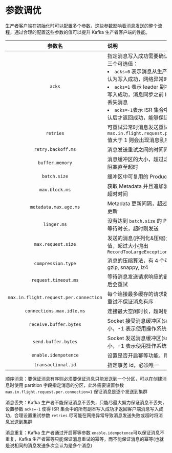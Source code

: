 # 参数调优
生产者客户端在初始化时可以配置多个参数，这些参数影响着消息发送的整个流程，通过合理的配置这些参数的值可以提升 Kafka 生产者客户端的性能。


|参数名|说明|默认值|
|:-----:|:-----|:-----:|
|`acks`|指定消息写入成功需要确认的副本数，有三个可选值：<br/> <li>`acks=0` 表示消息从生产者发送之后即认为写入成功，网络异常时消息会丢失</li><li>`acks=1` 表示 leader 副本确认后才返回写入成功，消息同步之前 leader 异常会丢失消息</li><li>`acks=-1`表示 ISR 集合中的所有副本确认后才返回成功，能够保证消息不丢失</li>|1|
|`retries`|可重试异常时消息发送重试的次数，如果 `max.in.flight.request.per.connection` 值大于 1 则会出现消息乱序|0|
|`retry.backoff.ms`|消息发送重试之间的时间间隔|100|
|`buffer.memory`|消息缓冲区的大小，超过之后追加消息会阻塞直至超时|33554432(32M)|
|`batch.size`|缓冲区中可复用的 ProducerBatch 大小|16384(16K)|
|`max.block.ms`|获取 Metadata 并且追加消息到缓冲区的超时时间|60000(60s)|
|`metadata.max.age.ms`|Metadata 更新间隔，超过此间隔则强制更新|30000(5m)|
|`linger.ms`|没有达到 `batch.size` 的 ProducerBatch 等待时长，超时则发送|0|
|`max.request.size`|发送的消息(序列化&压缩)大小的最大值，超过大小抛出 `RecordTooLargeException`|1048576(1M)|
|`compression.type`|消息的压缩算法，有 4 个可选值：none, gzip, snappy, lz4|none
|`request.timeout.ms`|等待消息发送请求响应的最长时间，超出后会重试|30000(30s)|
|`max.in.flight.request.per.connection`|每个连接最多缓存的请求数，大于 1 且有重试不保证消息有序|5|
|`connections.max.idle.ms`|连接最大空闲时长，超时后会关闭连接|540000(9m)|
|`receive.buffer.bytes`|Socket 接受消息缓冲区(`SO_RCVBUF`)的大小，-1 表示使用操作系统的默认值|32768(32K)|
|`send.buffer.bytes`|Socket 发送消息缓冲区(`SO_SNDBUF`)的大小，-1 表示使用操作系统的默认值|131072B(128KB)|
|`enable.idempotence`|设置是否开启幂等功能，用于事务消息|false|
|`transactional.id`|指定事务 id，必须唯一|null|


顺序消息：要保证消息有序则必须要保证消息只能发送到一个分区，可以在创建消息时使用 partition 字段指定消息的分区，此外需要设置参数 `max.in.flight.request.per.connection=1` 保证消息是逐个发送到集群

消息丢失：Kafka 生产者不能保证消息不丢失，只能尽最大努力保证消息不丢失，设置参数 `acks=-1` 使得 ISR 集合中的所有副本写入成功才返回客户端消息写入成功，合理设置重试参数 `retries` 尽可能在网络异常导致消息发送失败或超时将消息发送到集群

消息重复：Kafka 生产者通过开启幂等参数 `enable.idempotence`可以保证消息不重复，Kafka 生产者幂等只能保证消息重试的幂等，而不能保证消息的幂等(也就是说相同的消息发送多次会认为是多个消息)
